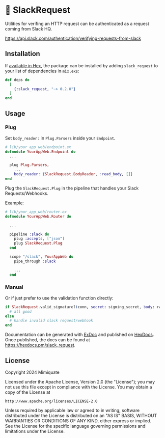 # 🔐 SlackRequest

Utilities for verifing an HTTP request can be authenticated as a request
coming from Slack HQ.

https://api.slack.com/authentication/verifying-requests-from-slack

## Installation

If [available in Hex](https://hex.pm/docs/publish), the package can be installed
by adding `slack_request` to your list of dependencies in `mix.exs`:

```elixir
def deps do
  [
    {:slack_request, "~> 0.2.0"}
  ]
end
```

## Usage

### Plug

Set `body_reader:` in `Plug.Parsers` inside your `Endpoint`.

```elixir
# lib/your_app_web/endpoint.ex
defmodule YourAppWeb.Endpoint do
  ...

  plug Plug.Parsers,
    ...
    body_reader: {SlackRequest.BodyReader, :read_body, []}
end
```

Plug the `SlackRequest.Plug` in the pipeline that handles your Slack Requests/Webhooks.

Example:

```elixir
# lib/your_app_web/router.ex
defmodule YourAppWeb.Router do

  ...

  pipeline :slack do
    plug :accepts, ["json"]
    plug SlackRequest.Plug
  end

  scope "/slack", YourAppWeb do
    pipe_through :slack

    ...
  end
```

### Manual

Or if just prefer to use the validation function directly:

```elixir
if SlackRequest.valid_signature?(conn, secret: signing_secret, body: raw_request_body) do
  # all good
else
  # handle invalid slack request/webhook
end
```

Documentation can be generated with [ExDoc](https://github.com/elixir-lang/ex_doc)
and published on [HexDocs](https://hexdocs.pm). Once published, the docs can
be found at <https://hexdocs.pm/slack_request>.

## License

Copyright 2024 Mimiquate

Licensed under the Apache License, Version 2.0 (the "License");
you may not use this file except in compliance with the License.
You may obtain a copy of the License at

    http://www.apache.org/licenses/LICENSE-2.0

Unless required by applicable law or agreed to in writing, software
distributed under the License is distributed on an "AS IS" BASIS,
WITHOUT WARRANTIES OR CONDITIONS OF ANY KIND, either express or implied.
See the License for the specific language governing permissions and
limitations under the License.
